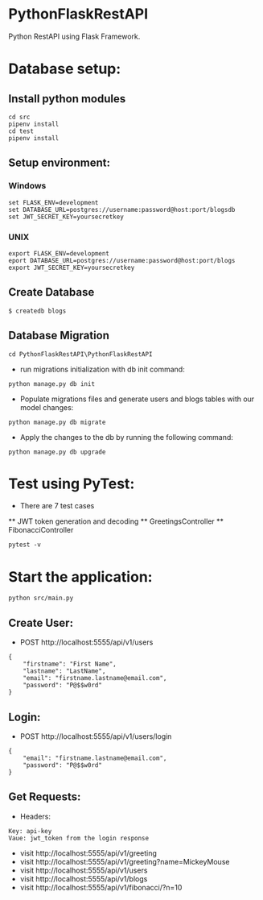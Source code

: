 # PythonFlaskRestAPI
Python RestAPI using Flask Framework.

# Database setup:
## Install python modules
```
cd src
pipenv install
cd test
pipenv install
```
## Setup environment:
### Windows
```
set FLASK_ENV=development
set DATABASE_URL=postgres://username:password@host:port/blogsdb
set JWT_SECRET_KEY=yoursecretkey
```
### UNIX
```
export FLASK_ENV=development
eport DATABASE_URL=postgres://username:password@host:port/blogs
export JWT_SECRET_KEY=yoursecretkey
```
## Create Database
`$ createdb blogs`

## Database Migration
```
cd PythonFlaskRestAPI\PythonFlaskRestAPI
```
* run migrations initialization with db init command:
```
python manage.py db init
```
* Populate migrations files and generate users and blogs tables with our model changes:
```
python manage.py db migrate
```
* Apply the changes to the db by running the following command:
```
python manage.py db upgrade
```
# Test using PyTest:

* There are 7 test cases

** JWT token generation and decoding
** GreetingsController
** FibonacciController
```
pytest -v
```
# Start the application:
```
python src/main.py
```
## Create User:
* POST http://localhost:5555/api/v1/users
```
{
	"firstname": "First Name",
	"lastname": "LastName",
	"email": "firstname.lastname@email.com",
	"password": "P@$$w0rd"
}
```
## Login:
* POST http://localhost:5555/api/v1/users/login
```
{
	"email": "firstname.lastname@email.com",
	"password": "P@$$w0rd"
}
```
## Get Requests:
* Headers:
```
Key: api-key
Vaue: jwt_token from the login response
```
* visit http://localhost:5555/api/v1/greeting
* visit http://localhost:5555/api/v1/greeting?name=MickeyMouse
* visit http://localhost:5555/api/v1/users
* visit http://localhost:5555/api/v1/blogs
* visit http://localhost:5555/api/v1/fibonacci/?n=10
